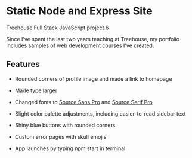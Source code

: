 # Static Node and Express Site

Treehouse Full Stack JavaScript project 6

Since I've spent the last two years teaching at Treehouse, my portfolio includes samples of web development courses I've created.

## Features

* Rounded corners of profile image and made a link to homepage

* Made type larger 

* Changed fonts to [Source Sans Pro](https://fonts.google.com/specimen/Source+Sans+Pro?query=source) and [Source Serif Pro](https://fonts.google.com/specimen/Source+Serif+Pro?query=source)

* Slight color palette adjustments, including easier-to-read sidebar text

* Shiny blue buttons with rounded corners

* Custom error pages with skull emojis

* App launches by typing npm start in terminal